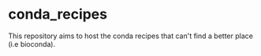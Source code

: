 # conda_recipes

This repository aims to host the conda recipes that can't find a better place (i.e bioconda).
